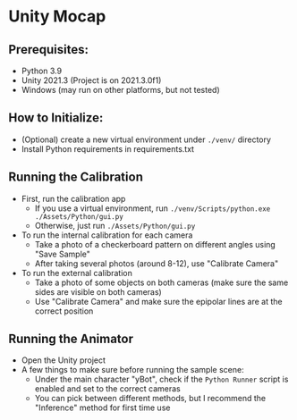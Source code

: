 # Unity Mocap

## Prerequisites:
- Python 3.9
- Unity 2021.3 (Project is on 2021.3.0f1)
- Windows (may run on other platforms, but not tested)

## How to Initialize:
- (Optional) create a new virtual environment under `./venv/` directory
- Install Python requirements in requirements.txt

## Running the Calibration
- First, run the calibration app
  - If you use a virtual environment, run `./venv/Scripts/python.exe ./Assets/Python/gui.py`
  - Otherwise, just run `./Assets/Python/gui.py`
- To run the internal calibration for each camera
  - Take a photo of a checkerboard pattern on different angles using "Save Sample"
  - After taking several photos (around 8-12), use "Calibrate Camera"
- To run the external calibration
  - Take a photo of some objects on both cameras (make sure the same sides are visible on both cameras)
  - Use "Calibrate Camera" and make sure the epipolar lines are at the correct position

## Running the Animator
- Open the Unity project
- A few things to make sure before running the sample scene:
  - Under the main character "yBot", check if the `Python Runner` script is enabled and set to the correct cameras
  - You can pick between different methods, but I recommend the "Inference" method for first time use

